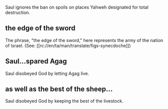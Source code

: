 Saul ignores the ban on spoils on places Yahweh designated for total destruction.

## the edge of the sword ##

The phrase, "the edge of the sword," here represents the army of the nation of Israel. (See: [[rc://en/ta/man/translate/figs-synecdoche]])

## Saul...spared Agag ##

Saul disobeyed God by letting Agag live.

## as well as the best of the sheep... ##

Saul disobeyed God by keeping the best of the livestock.